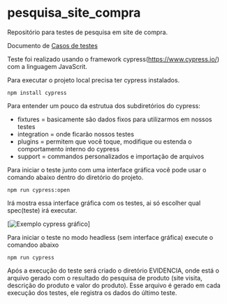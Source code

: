 # pesquisa_site_compra
Repositório para testes de pesquisa em site de compra. 

Documento de [Casos de testes](https://github.com/marriely/pesquisa_site_compra/blob/master/casos_de_testes.md)

Teste foi realizado usando o framework cypress(https://www.cypress.io/) com a linguagem JavaScrit.

Para executar o projeto local precisa ter cypress instalados.

`npm install cypress`

Para entender um pouco da estrutua dos subdiretórios do cypress:
* fixtures = basicamente são dados fixos para utilizarmos em nossos testes
* integration = onde ficarão nossos testes
* plugins =  permitem que você toque, modifique ou estenda o comportamento interno do cypress
* support = commandos personalizados e importação de arquivos



Para iniciar o teste junto com uma interface gráfica você pode usar o comando abaixo dentro do diretório do projeto.

`npm run cypress:open`

Irá mostra essa interface gráfica com os testes, ai só escolher qual spec(teste) irá executar.

[![Exemplo cypress gráfico](https://cdn-images-1.medium.com/max/800/1*LolhBhXNFHk0ne-Q1qIDRg.png)]

Para iniciar o teste no modo headless (sem interface gráfica) execute o comandoo abaixo

`npm run cypress`

Após a execução do teste será criado o diretório EVIDENCIA, onde está o arquivo gerado com o resultado do pesquisa de produto (site visita, descrição do produto e valor do produto).
Esse arquivo é gerado em cada execução dos testes, ele registra os dados do último teste.
